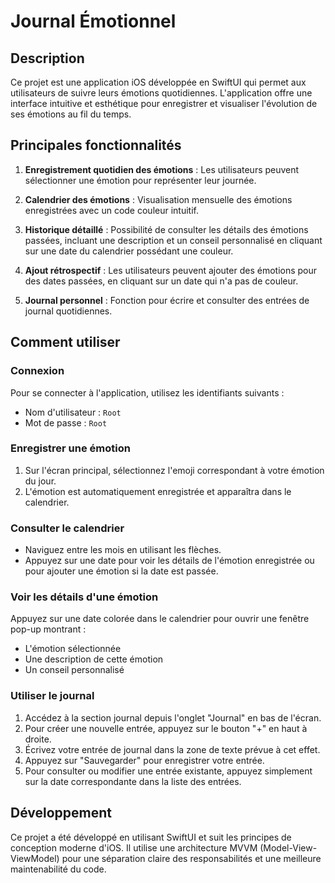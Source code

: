 # Journal Émotionnel

## Description

Ce projet est une application iOS développée en SwiftUI qui permet aux utilisateurs de suivre leurs émotions quotidiennes. L'application offre une interface intuitive et esthétique pour enregistrer et visualiser l'évolution de ses émotions au fil du temps.

## Principales fonctionnalités

1. **Enregistrement quotidien des émotions** : Les utilisateurs peuvent sélectionner une émotion pour représenter leur journée.

2. **Calendrier des émotions** : Visualisation mensuelle des émotions enregistrées avec un code couleur intuitif.

3. **Historique détaillé** : Possibilité de consulter les détails des émotions passées, incluant une description et un conseil personnalisé en cliquant sur une date du calendrier possédant une couleur.

4. **Ajout rétrospectif** : Les utilisateurs peuvent ajouter des émotions pour des dates passées, en cliquant sur un date qui n'a pas de couleur.

5. **Journal personnel** : Fonction pour écrire et consulter des entrées de journal quotidiennes.

## Comment utiliser

### Connexion

Pour se connecter à l'application, utilisez les identifiants suivants :
- Nom d'utilisateur : `Root`
- Mot de passe : `Root`

### Enregistrer une émotion

1. Sur l'écran principal, sélectionnez l'emoji correspondant à votre émotion du jour.
2. L'émotion est automatiquement enregistrée et apparaîtra dans le calendrier.

### Consulter le calendrier

- Naviguez entre les mois en utilisant les flèches.
- Appuyez sur une date pour voir les détails de l'émotion enregistrée ou pour ajouter une émotion si la date est passée.

### Voir les détails d'une émotion

Appuyez sur une date colorée dans le calendrier pour ouvrir une fenêtre pop-up montrant :
- L'émotion sélectionnée
- Une description de cette émotion
- Un conseil personnalisé

### Utiliser le journal

1. Accédez à la section journal depuis l'onglet "Journal" en bas de l'écran.
2. Pour créer une nouvelle entrée, appuyez sur le bouton "+" en haut à droite.
3. Écrivez votre entrée de journal dans la zone de texte prévue à cet effet.
4. Appuyez sur "Sauvegarder" pour enregistrer votre entrée.
5. Pour consulter ou modifier une entrée existante, appuyez simplement sur la date correspondante dans la liste des entrées.

## Développement

Ce projet a été développé en utilisant SwiftUI et suit les principes de conception moderne d'iOS. Il utilise une architecture MVVM (Model-View-ViewModel) pour une séparation claire des responsabilités et une meilleure maintenabilité du code.
